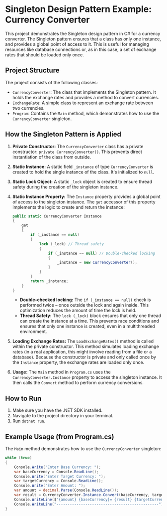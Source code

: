 # Singleton Design Pattern Example: Currency Converter

This project demonstrates the Singleton design pattern in C# for a currency converter. The Singleton pattern ensures that a class has only one instance, and provides a global point of access to it. This is useful for managing resources like database connections or, as in this case, a set of exchange rates that should be loaded only once.

## Project Structure

The project consists of the following classes:

*   `CurrencyConverter`: The class that implements the Singleton pattern. It holds the exchange rates and provides a method to convert currencies.
*   `ExchangeRate`: A simple class to represent an exchange rate between two currencies.
*   `Program`: Contains the `Main` method, which demonstrates how to use the `CurrencyConverter` singleton.

## How the Singleton Pattern is Applied

1.  **Private Constructor:** The `CurrencyConverter` class has a private constructor: `private CurrencyConverter()`. This prevents direct instantiation of the class from outside.

2.  **Static Instance:** A static field `_instance` of type `CurrencyConverter` is created to hold the single instance of the class. It's initialized to `null`.

3.  **Static Lock Object:** A static `_lock` object is created to ensure thread safety during the creation of the singleton instance.

4.  **Static Instance Property:** The `Instance` property provides a global point of access to the singleton instance. The `get` accessor of this property implements the logic to create and return the instance:

    ```csharp
    public static CurrencyConverter Instance
    {
        get
        {
            if (_instance == null)
            {
                lock (_lock) // Thread safety
                {
                    if (_instance == null) // Double-checked locking
                    {
                        _instance = new CurrencyConverter();
                    }
                }
            }
            return _instance;
        }
    }
    ```

    *   **Double-checked locking:** The `if (_instance == null)` check is performed twice – once outside the lock and again inside. This optimization reduces the amount of time the lock is held.
    *   **Thread Safety:** The `lock (_lock)` block ensures that only one thread can create the instance at a time. This prevents race conditions and ensures that only one instance is created, even in a multithreaded environment.

5.  **Loading Exchange Rates:** The `LoadExchangeRates()` method is called within the private constructor. This method simulates loading exchange rates (in a real application, this might involve reading from a file or a database).  Because the constructor is private and only called once by the `Instance` property, the exchange rates are loaded only once.

6.  **Usage:** The `Main` method in `Program.cs` uses the `CurrencyConverter.Instance` property to access the singleton instance.  It then calls the `Convert` method to perform currency conversions.

## How to Run

1.  Make sure you have the .NET SDK installed.
2.  Navigate to the project directory in your terminal.
3.  Run `dotnet run`.

## Example Usage (from Program.cs)

The `Main` method demonstrates how to use the `CurrencyConverter` singleton:

```csharp
while (true)
{
    Console.Write("Enter Base Currency: ");
    var baseCurrency = Console.ReadLine();
    Console.Write("Enter Target Currency: ");
    var targetCurrency = Console.ReadLine();
    Console.Write("Enter Amount: ");
    var amount = decimal.Parse(Console.ReadLine());
    var result = CurrencyConverter.Instance.Convert(baseCurrency, targetCurrency, amount); // Accessing the singleton instance
    Console.WriteLine($"{amount} {baseCurrency}= {result} {targetCurrency}");
    Console.WriteLine("----------------------------------------------");
}

